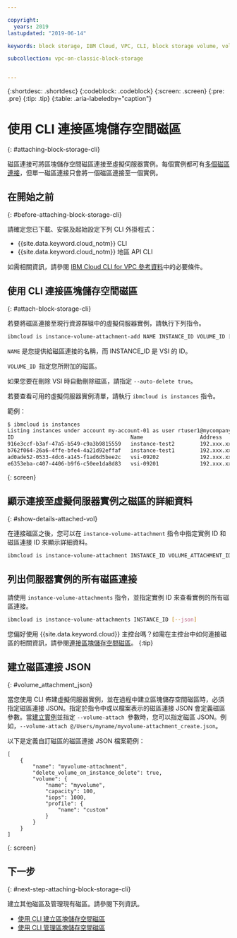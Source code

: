 ```yaml
---

copyright:
  years: 2019
lastupdated: "2019-06-14"

keywords: block storage, IBM Cloud, VPC, CLI, block storage volume, volume, volume attachment, virtual server instance, instance

subcollection: vpc-on-classic-block-storage


---
```


{:shortdesc: .shortdesc}
{:codeblock: .codeblock}
{:screen: .screen}
{:pre: .pre}
{:tip: .tip}
{:table: .aria-labeledby="caption"}


# 使用 CLI 連接區塊儲存空間磁區
{: #attaching-block-storage-cli}

磁區連接可將區塊儲存空間磁區連接至虛擬伺服器實例。每個實例都可有[多個磁區連接](/docs/vpc-on-classic-block-storage?topic=vpc-on-classic-block-storage-attaching-block-storage#vol-attach-limits)，但單一磁區連接只會將一個磁區連接至一個實例。

## 在開始之前
{: #before-attaching-block-storage-cli}

請確定您已下載、安裝及起始設定下列 CLI 外掛程式：

* {{site.data.keyword.cloud_notm}} CLI
* {{site.data.keyword.cloud_notm}} 地區 API CLI

如需相關資訊，請參閱 [IBM Cloud CLI for VPC 參考資料](/docs/vpc-infrastructure-cli-plugin?topic=vpc-infrastructure-cli-plugin-vpc-reference)中的必要條件。

## 使用 CLI 連接區塊儲存空間磁區
{: #attach-block-storage-cli}

若要將磁區連接至現行資源群組中的虛擬伺服器實例，請執行下列指令。

```bash
ibmcloud is instance-volume-attachment-add NAME INSTANCE_ID VOLUME_ID [--auto-delete true | false] [--json]
```

`NAME` 是您提供給磁區連接的名稱，而 INSTANCE_ID 是 VSI 的 ID。

`VOLUME_ID `指定您所附加的磁區。

如果您要在刪除 VSI 時自動刪除磁區，請指定 `--auto-delete true`。

若要查看可用的虛擬伺服器實例清單，請執行 `ibmcloud is instances` 指令。

範例：

```bash
$ ibmcloud is instances
Listing instances under account my-account-01 as user rtuser1@mycompany.com...
ID                                     Name                  Address          Profile   Image                            Created        Status     VPC                               Zone         Resource Group
916e3ccf-b3af-47a5-b549-c9a3b9815559   instance-test2        192.xxx.xx.xx    -         ubuntu-16.04-amd64(7eb4e35b-.)   4 hours ago    running    function-test-vpc1(974e258e-.)    us-south-1   -
b762f064-26a6-4ffe-bfe4-4a21d92effaf   instance-test1        192.xxx.xx.x     -         ubuntu-16.04-amd64(7eb4e35b-.)   4 hours ago    running    function-test-vpc2(974e258e-.)    us-south-1   -
ad0ade52-0533-4dc6-a145-f1ad6d5bee2c   vsi-09202             192.xxx.xxx.xx   -         ubuntu-16.04-amd64(7eb4e35b-.)   5 hours ago    running    vpnaas-test1(2467b0fa-.)          us-south-1   -
e6353eba-c407-4406-b9f6-c50ee1da8d83   vsi-09201             192.xxx.xxx.xxx  -         ubuntu-16.04-amd64(7eb4e35b-.)   5 hours ago    running    vpnaas-test1(2467b0fa-.)          us-south-1   -

```
{: screen}

## 顯示連接至虛擬伺服器實例之磁區的詳細資料
{: #show-details-attached-vol}

在連接磁區之後，您可以在 `instance-volume-attachment` 指令中指定實例 ID 和磁區連接 ID 來顯示詳細資料。

```bash
ibmcloud is instance-volume-attachment INSTANCE_ID VOLUME_ATTACHMENT_ID [--json]
```

## 列出伺服器實例的所有磁區連接

請使用 `instance-volume-attachments` 指令，並指定實例 ID 來查看實例的所有磁區連接。

```bash
ibmcloud is instance-volume-attachments INSTANCE_ID [--json]
```

您偏好使用 {{site.data.keyword.cloud}} 主控台嗎？如需在主控台中如何連接磁區的相關資訊，請參閱[連接區塊儲存空間磁區](/docs/vpc-on-classic-block-storage?topic=vpc-on-classic-block-storage-attaching-block-storage)。
{:tip}

## 建立磁區連接 JSON
{: #volume_attachment_json}

當您使用 CLI 佈建虛擬伺服器實例，並在過程中建立區塊儲存空間磁區時，必須指定磁區連接 JSON。指定於指令中或以檔案表示的磁區連接 JSON 會定義磁區參數。當[建立實例](/docs/vpc-on-classic-vsi?topic=vpc-on-classic-vsi-creating-virtual-servers-cli)並指定 `--volume-attach `參數時，您可以指定磁區 JSON。例如，`--volume-attach @/Users/myname/myvolume-attachment_create.json`。

以下是定義自訂磁區的磁區連接 JSON 檔案範例：

```
[
    {
        "name": "myvolume-attachment",
        "delete_volume_on_instance_delete": true,
        "volume": {
            "name": "myvolume",
            "capacity": 100,
            "iops": 1000,
            "profile": {
                "name": "custom"
            }
        }
    }
]
```
{: screen}

## 下一步
{: #next-step-attaching-block-storage-cli}

建立其他磁區及管理現有磁區。請參閱下列資訊。

* [使用 CLI 建立區塊儲存空間磁區](/docs/vpc-on-classic-block-storage?topic=vpc-on-classic-block-storage-creating-block-storage-cli#create-vol-cli)
* [使用 CLI 管理區塊儲存空間磁區](/docs/vpc-on-classic-block-storage?topic=vpc-on-classic-block-storage-managing-block-storage-cli)
